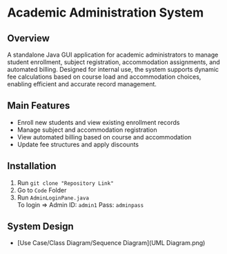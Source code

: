 # Academic Administration System
## Overview
A standalone Java GUI application for academic administrators to manage student enrollment, subject registration, accommodation assignments, and automated billing. Designed for internal use, the system supports dynamic fee calculations based on course load and accommodation choices, enabling efficient and accurate record management.

## Main Features
- Enroll new students and view existing enrollment records
- Manage subject and accommodation registration
- View automated billing based on course and accommodation
- Update fee structures and apply discounts

## Installation
1. Run `git clone "Repository Link"`
2. Go to `Code` Folder
3. Run `AdminLoginPane.java`</br>
To login => Admin ID: `admin1` Pass: `adminpass`

## System Design
- [Use Case/Class Diagram/Sequence Diagram](UML Diagram.png)  

